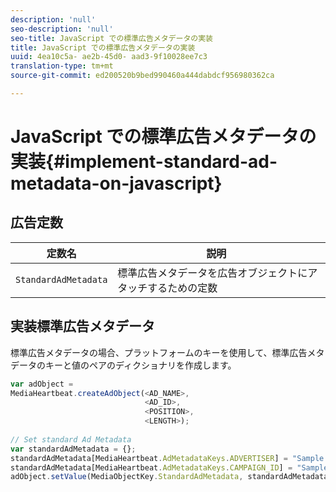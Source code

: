 ```yaml
---
description: 'null'
seo-description: 'null'
seo-title: JavaScript での標準広告メタデータの実装
title: JavaScript での標準広告メタデータの実装
uuid: 4ea10c5a- ae2b-45d0- aad3-9f10028ee7c3
translation-type: tm+mt
source-git-commit: ed200520b9bed990460a444dabdcf956980362ca

---
```



# JavaScript での標準広告メタデータの実装{#implement-standard-ad-metadata-on-javascript}

## 広告定数

| 定数名 | 説明   |
|---|---|
| `StandardAdMetadata` | 標準広告メタデータを広告オブジェクトにアタッチするための定数 |

## 実装標準広告メタデータ

標準広告メタデータの場合、プラットフォームのキーを使用して、標準広告メタデータのキーと値のペアのディクショナリを作成します。

```js
var adObject =  
MediaHeartbeat.createAdObject(<AD_NAME>,  
                              <AD_ID>,  
                              <POSITION>,  
                              <LENGTH>); 
   
// Set standard Ad Metadata 
var standardAdMetadata = {}; 
standardAdMetadata[MediaHeartbeat.AdMetadataKeys.ADVERTISER] = "Sample Advertiser"; 
standardAdMetadata[MediaHeartbeat.AdMetadataKeys.CAMPAIGN_ID] = "Sample Campaign"; 
adObject.setValue(MediaObjectKey.StandardAdMetadata, standardAdMetadata);
```

